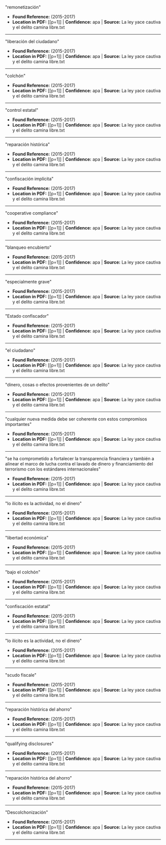 ﻿"remonetización"
- **Found Reference:** (2015-2017)
- **Location in PDF:** [[p=1]] | **Confidence:** apa | **Source:** La ley yace cautiva y el delito camina libre.txt
---

"liberación del ciudadano"
- **Found Reference:** (2015-2017)
- **Location in PDF:** [[p=1]] | **Confidence:** apa | **Source:** La ley yace cautiva y el delito camina libre.txt
---

"colchón"
- **Found Reference:** (2015-2017)
- **Location in PDF:** [[p=1]] | **Confidence:** apa | **Source:** La ley yace cautiva y el delito camina libre.txt
---

"control estatal"
- **Found Reference:** (2015-2017)
- **Location in PDF:** [[p=1]] | **Confidence:** apa | **Source:** La ley yace cautiva y el delito camina libre.txt
---

"reparación histórica"
- **Found Reference:** (2015-2017)
- **Location in PDF:** [[p=1]] | **Confidence:** apa | **Source:** La ley yace cautiva y el delito camina libre.txt
---

"confiscación implícita"
- **Found Reference:** (2015-2017)
- **Location in PDF:** [[p=1]] | **Confidence:** apa | **Source:** La ley yace cautiva y el delito camina libre.txt
---

"cooperative compliance"
- **Found Reference:** (2015-2017)
- **Location in PDF:** [[p=1]] | **Confidence:** apa | **Source:** La ley yace cautiva y el delito camina libre.txt
---

"blanqueo encubierto"
- **Found Reference:** (2015-2017)
- **Location in PDF:** [[p=1]] | **Confidence:** apa | **Source:** La ley yace cautiva y el delito camina libre.txt
---

"especialmente grave"
- **Found Reference:** (2015-2017)
- **Location in PDF:** [[p=1]] | **Confidence:** apa | **Source:** La ley yace cautiva y el delito camina libre.txt
---

"Estado confiscador"
- **Found Reference:** (2015-2017)
- **Location in PDF:** [[p=1]] | **Confidence:** apa | **Source:** La ley yace cautiva y el delito camina libre.txt
---

"el
ciudadano"
- **Found Reference:** (2015-2017)
- **Location in PDF:** [[p=1]] | **Confidence:** apa | **Source:** La ley yace cautiva y el delito camina libre.txt
---

"dinero,
cosas o efectos provenientes de un delito"
- **Found Reference:** (2015-2017)
- **Location in PDF:** [[p=1]] | **Confidence:** apa | **Source:** La ley yace cautiva y el delito camina libre.txt
---

"cualquier nueva medida
debe ser coherente con estos compromisos importantes"
- **Found Reference:** (2015-2017)
- **Location in PDF:** [[p=1]] | **Confidence:** apa | **Source:** La ley yace cautiva y el delito camina libre.txt
---

"se ha comprometido a fortalecer la transparencia
financiera y también a alinear el marco de lucha contra el lavado de dinero y financiamiento del
terrorismo con los estándares internacionales"
- **Found Reference:** (2015-2017)
- **Location in PDF:** [[p=1]] | **Confidence:** apa | **Source:** La ley yace cautiva y el delito camina libre.txt
---

"lo ilícito es la actividad, no el dinero"
- **Found Reference:** (2015-2017)
- **Location in PDF:** [[p=1]] | **Confidence:** apa | **Source:** La ley yace cautiva y el delito camina libre.txt
---

"libertad económica"
- **Found Reference:** (2015-2017)
- **Location in PDF:** [[p=1]] | **Confidence:** apa | **Source:** La ley yace cautiva y el delito camina libre.txt
---

"bajo el colchón"
- **Found Reference:** (2015-2017)
- **Location in PDF:** [[p=1]] | **Confidence:** apa | **Source:** La ley yace cautiva y el delito camina libre.txt
---

"confiscación estatal"
- **Found Reference:** (2015-2017)
- **Location in PDF:** [[p=1]] | **Confidence:** apa | **Source:** La ley yace cautiva y el delito camina libre.txt
---

"lo ilícito es la actividad, no el
dinero"
- **Found Reference:** (2015-2017)
- **Location in PDF:** [[p=1]] | **Confidence:** apa | **Source:** La ley yace cautiva y el delito camina libre.txt
---

"scudo fiscale"
- **Found Reference:** (2015-2017)
- **Location in PDF:** [[p=1]] | **Confidence:** apa | **Source:** La ley yace cautiva y el delito camina libre.txt
---

"reparación histórica del ahorro"
- **Found Reference:** (2015-2017)
- **Location in PDF:** [[p=1]] | **Confidence:** apa | **Source:** La ley yace cautiva y el delito camina libre.txt
---

"qualifying
disclosures"
- **Found Reference:** (2015-2017)
- **Location in PDF:** [[p=1]] | **Confidence:** apa | **Source:** La ley yace cautiva y el delito camina libre.txt
---

"reparación histórica del
ahorro"
- **Found Reference:** (2015-2017)
- **Location in PDF:** [[p=1]] | **Confidence:** apa | **Source:** La ley yace cautiva y el delito camina libre.txt
---

"Descolchonización"
- **Found Reference:** (2015-2017)
- **Location in PDF:** [[p=1]] | **Confidence:** apa | **Source:** La ley yace cautiva y el delito camina libre.txt
---
